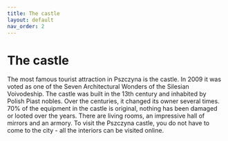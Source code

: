 ```yaml
---
title: The castle
layout: default
nav_order: 2
---
```


# The castle
The most famous tourist attraction in Pszczyna is the castle. In 2009 it was voted as one of the Seven Architectural Wonders of the Silesian Voivodeship. The castle was built in the 13th century and inhabited by Polish Piast nobles. Over the centuries, it changed its owner several times. 70% of the equipment in the castle is original, nothing has been damaged or looted over the years. There are living rooms, an impressive hall of mirrors and an armory. To visit the Pszczyna castle, you do not have to come to the city - all the interiors can be visited online.